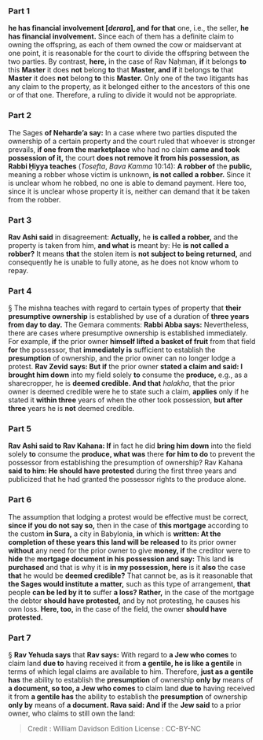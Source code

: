 
### Part 1
<b>he has financial involvement [<i>derara</i>], and for that</b> one, i.e., the seller, <b>he has financial involvement.</b> Since each of them has a definite claim to owning the offspring, as each of them owned the cow or maidservant at one point, it is reasonable for the court to divide the offspring between the two parties. By contrast, <b>here,</b> in the case of Rav Naḥman, <b>if</b> it belongs <b>to</b> this <b>Master</b> it does <b>not</b> belong <b>to</b> that <b>Master, and if</b> it belongs <b>to</b> that <b>Master</b> it does <b>not</b> belong <b>to</b> this <b>Master.</b> Only one of the two litigants has any claim to the property, as it belonged either to the ancestors of this one or of that one. Therefore, a ruling to divide it would not be appropriate.

### Part 2
The Sages <b>of Neharde’a say:</b> In a case where two parties disputed the ownership of a certain property and the court ruled that whoever is stronger prevails, <b>if one from the marketplace</b> who had no claim <b>came and took possession of it,</b> the court <b>does not remove it from his possession, as Rabbi Ḥiyya teaches</b> (<i>Tosefta</i>, <i>Bava Kamma</i> 10:14): <b>A robber of</b> the <b>public,</b> meaning a robber whose victim is unknown, <b>is not called a robber.</b> Since it is unclear whom he robbed, no one is able to demand payment. Here too, since it is unclear whose property it is, neither can demand that it be taken from the robber.

### Part 3
<b>Rav Ashi said</b> in disagreement: <b>Actually,</b> he <b>is called a robber,</b> and the property is taken from him, <b>and what</b> is meant by: He <b>is not called a robber?</b> It means <b>that</b> the stolen item is <b>not subject to being returned,</b> and consequently he is unable to fully atone, as he does not know whom to repay.

### Part 4
§ The mishna teaches with regard to certain types of property that <b>their presumptive ownership</b> is established by use of a duration of <b>three years from day to day.</b> The Gemara comments: <b>Rabbi Abba says:</b> Nevertheless, there are cases where presumptive ownership is established immediately. For example, <b>if</b> the prior owner <b>himself lifted a basket of fruit</b> from that field <b>for</b> the possessor, that <b>immediately is</b> sufficient to establish the <b>presumption</b> of ownership, and the prior owner can no longer lodge a protest. <b>Rav Zevid says: But if</b> the prior owner <b>stated a claim and said: I brought him down</b> into my field solely <b>to</b> consume the <b>produce,</b> e.g., as a sharecropper, he is <b>deemed credible. And that</b> <i>halakha</i>, that the prior owner is deemed credible were he to state such a claim, <b>applies</b> only if he stated it <b>within three</b> years of when the other took possession, <b>but after three</b> years he is <b>not</b> deemed credible.

### Part 5
<b>Rav Ashi said to Rav Kahana: If</b> in fact he did <b>bring him down</b> into the field solely <b>to</b> consume the <b>produce, what was</b> there <b>for him to do</b> to prevent the possessor from establishing the presumption of ownership? Rav Kahana <b>said to him: He should have protested</b> during the first three years and publicized that he had granted the possessor rights to the produce alone.

### Part 6
The assumption that lodging a protest would be effective must be correct, <b>since if you do not say so,</b> then in the case of <b>this mortgage</b> according to the custom <b>in Sura,</b> a city in Babylonia, <b>in</b> which is <b>written: At the completion of these years this land will be released</b> to its prior owner <b>without</b> any need for the prior owner to give <b>money, if</b> the creditor were to <b>hide</b> the <b>mortgage document in his possession and say:</b> This land <b>is purchased</b> and that is why it is <b>in my possession, here</b> is it <b>also</b> the case <b>that</b> he would be <b>deemed credible?</b> That cannot be, as is it reasonable that <b>the Sages would institute a matter,</b> such as this type of arrangement, <b>that</b> people <b>can be led by it to</b> suffer <b>a loss? Rather,</b> in the case of the mortgage the debtor <b>should have protested,</b> and by not protesting, he causes his own loss. <b>Here, too,</b> in the case of the field, the owner <b>should have protested.</b>

### Part 7
§ <b>Rav Yehuda says</b> that <b>Rav says:</b> With regard to <b>a Jew who comes</b> to claim land <b>due to</b> having received it from <b>a gentile, he is like a gentile</b> in terms of which legal claims are available to him. Therefore, <b>just as a gentile has</b> the ability to establish the <b>presumption</b> of ownership <b>only by</b> means of <b>a document, so too, a Jew who comes</b> to claim land <b>due to</b> having received it from <b>a gentile has</b> the ability to establish the <b>presumption</b> of ownership <b>only by</b> means of <b>a document. Rava said: And if</b> the <b>Jew said</b> to a prior owner, who claims to still own the land:

>Credit : William Davidson Edition
>License : CC-BY-NC